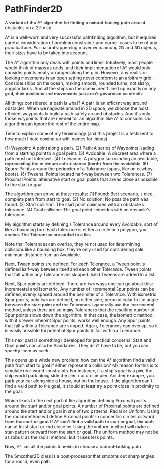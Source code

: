 # PathFinder2D
A variant of the A* algorithm for finding a natural-looking path around obstacles on a 2D map.

A* is a well-worn and very successful pathfinding algorithm, but it requires careful consideration of problem constraints and corner-cases to be of any practical use.  For natural-appearing movements among 2D and 3D objects, their sizes have to be taken into account.

The A* algorithm only deals with points and lines.  Intuitively, most people would think of maps as grids, and their implementation of A* would only consider points neatly arranged along the grid.  However, any realistic-looking movements in an open setting never conform to an arbitrary grid.  Consider ships on the ocean, making smooth, rounded turns, not sharp, angular turns.  And all the ships on the ocean aren't lined up exactly on any grid, their positions and movements just aren't goverened so strictly.

All things considered, a path is what?  A path is an efficent way around obstacles.  When we nagivate around in 2D space, we choose the most efficient waypoints to build a path safely around obstacles.  And it's only those waypoints that are needed for an algorithm like A* to consider.  Our algorithm can ignore the rest of the entire map.

Time to explain some of my terminology (and this project is a testiment to how much I hate coming up with names for things).

(1) Waypoint: A point along a path.
(2) Path: A series of Waypoints leading from a starting point to a goal point.
(3) Avoidable: A discreet area where a path must not intersect.
(4) Tolerance: A polygon surrounding an avoidable, representing the minimum safe distance (berth) from the avoidable.
(5) Spurs: Points around the perimeter of a Tolerance (spurs, like on cowboy boots).
(6) Tweens: Points located half-way between two Tolerances.
(7) Proximal Points: alternative start or goal points that are as close as possible to the start or goal.

The algorithm can arrive at these results:
(1) Found: Best scenario, a nice, complete path from start to goal.
(2) No solution: No possible path was found.
(3) Start collision: The start point coincides with an obstacle's tolerance.
(4) Goal collision: The goal point coincides with an obstacle's tolerance.

My algorithm starts by defining a Tolerance around every Avoidable, sort of like a bounding box.  Each tolerance is either a circle or a polygon, your choice.  The Tolerances are added to a list.

Note that Tolerances can overlap, they're not used for determining collisions like a bounding box, they're only used for considering safe minimum distance from an Avoidable.

Next, Tween points are defined.  For each Tolerance, a Tween point is defined half-way between itself and each other Tolerance.  Tween points that fall within any Tolerance are skipped.  Valid Tweens are added to a list.

Next, Spur points are defined.  There are two ways one can go about this: Incremental and Isometric.  Any number of incremental Spur points can be defined, evenly spaced around the perimiter of a Tolerance.  With isometric Spur points, only two are defined, on either side, perpundicular to the angle between the start point and the Tolerance.  I generally use the incremental method, unless there are so many Tolerances that the resulting number of Spur points slows down the algorithm.  In that case, the isometric method, with it's fewer inherent Spur points, works well enough.  Any Spur points that fall within a Tolerance are skipped.  Again, Tolerances can overlap, so it is easily possible for potential Spur points to fall within a Tolerance.

This next part is something I developed for practical concerns: Start and Goal points can also be Avoidables.  They don't have to be, but you can specify them as such.

This opens up a whole new problem: how can the A* algorithm find a valid path from start to goal if either represent a collision?  My reason for this is to simulate real-world constraints.  For instance, if a ship's goal is a pier, the ship would park along side the pier, not on the pier.  Another example, you park your car along side a house, not on the house.  If the algorithm can't find a valid path to the goal, it should at least try a point close in proximity to the goal.

Which leads to the next part of the algorihtm: defining Proximal points around the start and/or goal points.  A number of Proximal points are defined around the start and/or goal in one of two patterns: Radial or Uniform.  Using the radial method will define Proximal points in concentric circles outward from the start or goal.  If A* can't find a valid path to start or goal, the path can at least start or end close by.  Using the uniform method will make a star-pattern outward from the start or goal.  The uniform method may not be as robust as the radial method, but it uses less points.

Now, A* has all the points it needs to choose a natural-looking path.


The Smoother2D class is a post-processor that smooths out sharp angles for a round, even path. 
